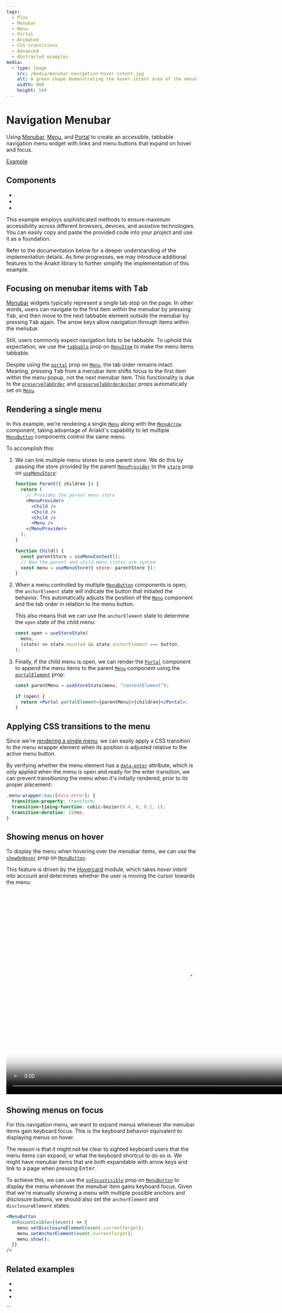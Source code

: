 ```yaml
---
tags:
  - Plus
  - Menubar
  - Menu
  - Portal
  - Animated
  - CSS transitions
  - Advanced
  - Abstracted examples
media:
  - type: image
    src: /media/menubar-navigation-hover-intent.jpg
    alt: A green shape demonstrating the hover intent area of the menubar navigation menu
    width: 960
    height: 540
---
```


# Navigation Menubar

<div data-description>

Using [Menubar](/components/menubar), [Menu](/components/menu), and [Portal](/components/portal) to create an accessible, tabbable navigation menu widget with links and menu buttons that expand on hover and focus.

</div>

<div data-tags></div>

<a href="./index.tsx" data-playground>Example</a>

## Components

<div data-cards="components">

- [](/components/menubar)
- [](/components/menu)
- [](/components/portal)

</div>

<aside data-type="note" title="This is an advanced example">

This example employs sophisticated methods to ensure maximum accessibility across different browsers, devices, and assistive technologies. You can easily copy and paste the provided code into your project and use it as a foundation.

Refer to the documentation below for a deeper understanding of the implementation details. As time progresses, we may introduce additional features to the Ariakit library to further simplify the implementation of this example.

</aside>

## Focusing on menubar items with <kbd>Tab</kbd>

[Menubar](/components/menubar) widgets typically represent a single tab stop on the page. In other words, users can navigate to the first item _within_ the menubar by pressing <kbd>Tab</kbd>, and then move to the next tabbable element _outside_ the menubar by pressing <kbd>Tab</kbd> again. The arrow keys allow navigation through items within the menubar.

Still, users commonly expect navigation lists to be tabbable. To uphold this expectation, we use the [`tabbable`](/reference/menu-item#tabbable) prop on [`MenuItem`](/reference/menu-item) to make the menu items tabbable.

<aside data-type="note" title="Tab order is preserved from the anchor position in the DOM">

Despite using the [`portal`](/reference/menu#portal) prop on [`Menu`](/reference/menu), the tab order remains intact. Meaning, pressing <kbd>Tab</kbd> from a menubar item shifts focus to the first item within the menu popup, not the next menubar item. This functionality is due to the [`preserveTabOrder`](/reference/menu#preservetaborder) and [`preserveTabOrderAnchor`](/reference/menu#preservetaborderanchor) props automatically set on [`Menu`](/reference/menu).

</aside>

## Rendering a single menu

In this example, we're rendering a single [`Menu`](/reference/menu) along with the [`MenuArrow`](/reference/menu-arrow) component, taking advantage of Ariakit's capability to let multiple [`MenuButton`](/reference/menu-button) components control the same menu.

To accomplish this:

1. We can link multiple menu stores to one parent store. We do this by passing the store provided by the parent [`MenuProvider`](/reference/menu-provider) to the [`store`](/reference/use-menu-store#store) prop on [`useMenuStore`](/reference/use-menu-store):

   ```jsx
   function Parent({ children }) {
     return (
       // Provides the parent menu store
       <MenuProvider>
         <Child />
         <Child />
         <Child />
         <Menu />
       </MenuProvider>
     );
   }

   function Child() {
     const parentStore = useMenuContext();
     // Now the parent and child menu states are synced
     const menu = useMenuStore({ store: parentStore });
   }
   ```

2. When a menu controlled by multiple [`MenuButton`](/reference/menu-button) components is open, the `anchorElement` state will indicate the button that initiated the behavior. This automatically adjusts the position of the [`Menu`](/reference/menu) component and the tab order in relation to the menu button.

   This also means that we can use the `anchorElement` state to determine the `open` state of the child menu:

   ```js
   const open = useStoreState(
     menu,
     (state) => state.mounted && state.anchorElement === button,
   );
   ```

3. Finally, if the child menu is open, we can render the [`Portal`](/reference/portal) component to append the menu items to the parent [`Menu`](/reference/menu) component using the [`portalElement`](/reference/portal#portalelement) prop:

   ```jsx
   const parentMenu = useStoreState(menu, "contentElement");

   if (open) {
     return <Portal portalElement={parentMenu}>{children}</Portal>;
   }
   ```

## Applying CSS transitions to the menu

Since we're [rendering a single menu](#rendering-a-single-menu), we can easily apply a CSS transition to the menu wrapper element when its position is adjusted relative to the active menu button.

By verifying whether the menu element has a [`data-enter`](/guide/styling#data-enter) attribute, which is only applied when the menu is open and ready for the enter transition, we can prevent transitioning the menu when it's initially rendered, prior to its proper placement:

```css
.menu-wrapper:has([data-enter]) {
  transition-property: transform;
  transition-timing-function: cubic-bezier(0.4, 0, 0.2, 1);
  transition-duration: 150ms;
}
```

## Showing menus on hover

To display the menu when hovering over the menubar items, we can use the [`showOnHover`](/reference/menu-button#showonhover) prop on [`MenuButton`](/reference/menu-button).

This feature is driven by the [Hovercard](/components/hovercard) module, which takes _hover intent_ into account and determines whether the user is moving the cursor towards the menu:

<video gif="true" playbackrate="0.5" data-large src="/media/menubar-navigation-hover-intent.mp4" poster="/media/menubar-navigation-hover-intent.jpg" width="960" height="540"></video>

## Showing menus on focus

For this navigation menu, we want to expand menus whenever the menubar items gain keyboard focus. This is the keyboard behavior equivalent to displaying menus on hover.

The reason is that it might not be clear to sighted keyboard users that the menu items can expand, or what the keyboard shortcut to do so is. We might have menubar items that are both expandable with arrow keys and link to a page when pressing <kbd>Enter</kbd>.

To achieve this, we can use the [`onFocusVisible`](/reference/menu-button#onfocusvisible) prop on [`MenuButton`](/reference/menu-button) to display the menu whenever the menubar item gains keyboard focus. Given that we're manually showing a menu with multiple possible anchors and disclosure buttons, we should also set the `anchorElement` and `disclosureElement` states:

```jsx
<MenuButton
  onFocusVisible={(event) => {
    menu.setDisclosureElement(event.currentTarget);
    menu.setAnchorElement(event.currentTarget);
    menu.show();
  }}
/>
```

## Related examples

<div data-cards="examples">

- [](/examples/menu-nested)
- [](/examples/menu-framer-motion)
- [](/examples/menu-slide)

</div>
```
